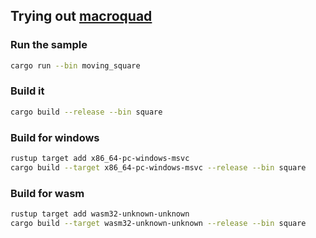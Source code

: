 ## Trying out [macroquad](https://github.com/not-fl3/macroquad)

### Run the sample

```sh
cargo run --bin moving_square
```

### Build it

```sh
cargo build --release --bin square
```

### Build for windows 

```sh
rustup target add x86_64-pc-windows-msvc
cargo build --target x86_64-pc-windows-msvc --release --bin square
```

### Build for wasm 

```sh
rustup target add wasm32-unknown-unknown
cargo build --target wasm32-unknown-unknown --release --bin square
```

    